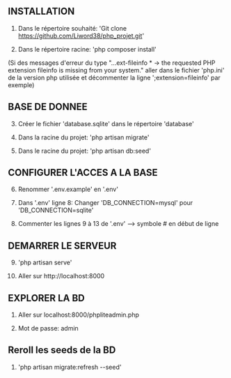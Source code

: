 ## INSTALLATION

1) Dans le répertoire souhaité: 'Git clone https://github.com/Liword38/php_projet.git'

2) Dans le répertoire racine: 'php composer install'  

(Si des messages d'erreur du type "...ext-fileinfo * -> the requested PHP extension fileinfo is missing from your system." aller dans le fichier 'php.ini' de la version php utilisée et décommenter la ligne ';extension=fileinfo' par exemple)

## BASE DE DONNEE

3) Créer le fichier 'database.sqlite' dans le répertoire 'database'

4) Dans la racine du projet: 'php artisan migrate'

5) Dans le racine du projet: 'php artisan db:seed'

## CONFIGURER L'ACCES A LA BASE

6) Renommer '.env.example' en '.env'

7) Dans '.env' ligne 8: Changer 'DB_CONNECTION=mysql' pour 'DB_CONNECTION=sqlite'

8) Commenter les lignes 9 à 13 de '.env' --> symbole # en début de ligne

## DEMARRER LE SERVEUR

9) 'php artisan serve'

10) Aller sur http://localhost:8000

## EXPLORER LA BD

1) Aller sur localhost:8000/phpliteadmin.php

2) Mot de passe: admin

## Reroll les seeds de la BD

1) 'php artisan migrate:refresh --seed'
